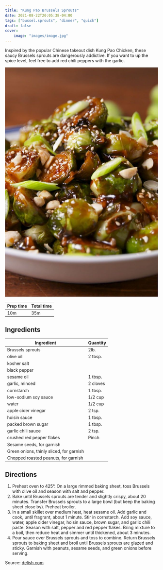 ```yaml
---
title: "Kung Pao Brussels Sprouts"
date: 2021-08-22T20:05:38-04:00
tags: ["bussel.sprouts", "dinner", "quick"]
draft: false
cover:
    image: "images/image.jpg"
---
```



Inspired by the popular Chinese takeout dish Kung Pao Chicken, these saucy Brussels sprouts are dangerously addictive. If you want to up the spice level, feel free to add red chili peppers with the garlic. 

![](images/image.jpg)

|Prep time|Total time|
--- | ---
|10m|35m|


## Ingredients

|Ingredient|Quantity|
--- | ---
|Brussels sprouts|2lb.|
|olive oil|2 tbsp. |
|kosher salt||
|black pepper||
|sesame oil|1 tbsp. |
|garlic, minced|2 cloves|
|cornstarch|1 tbsp. |
|low-sodium soy sauce|1/2 cup|
|water|1/2 cup |
|apple cider vinegar|2 tsp. |
|hoisin sauce|1 tbsp. |
|packed brown sugar|1 tbsp. |
|garlic chili sauce|2 tsp. |
|crushed red pepper flakes|Pinch|
|Sesame seeds, for garnish||
|Green onions, thinly sliced, for garnish||
|Chopped roasted peanuts, for garnish||


## Directions

1. Preheat oven to 425°. On a large rimmed baking sheet, toss Brussels with olive oil and season with salt and pepper.
1. Bake until Brussels sprouts are tender and slightly crispy, about 20 minutes. Transfer Brussels sprouts to a large bowl (but keep the baking sheet close by). Preheat broiler.
1. In a small skillet over medium heat, heat sesame oil. Add garlic and cook, until fragrant, about 1 minute. Stir in cornstarch. Add soy sauce, water, apple cider vinegar, hoisin sauce, brown sugar, and garlic chili paste. Season with salt, pepper and red pepper flakes. Bring mixture to a boil, then reduce heat and simmer until thickened, about 3 minutes.
1. Pour sauce over Brussels sprouts and toss to combine. Return Brussels sprouts to baking sheet and broil until Brussels sprouts are glazed and sticky.
Garnish with peanuts, sesame seeds, and green onions before serving.

Source: [delish.com](https://web.archive.org/web/20210119071706/https://www.delish.com/cooking/recipe-ideas/recipes/a57880/kung-pao-brussels-sprouts-recipe/)
